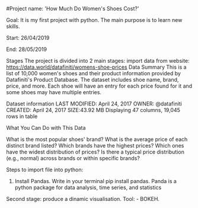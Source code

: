 #Project name: 'How Much Do Women's Shoes Cost?'

Goal: It is my first project with python. The main purpose is to learn new skills. 

Start: 26/04/2019

End: 28/05/2019

Stages
The project is divided into 2 main stages:
import data from website: https://data.world/datafiniti/womens-shoe-prices
Data Summary
This is a list of 10,000 women's shoes and their product information provided by Datafiniti's Product Database.
The dataset includes shoe name, brand, price, and more. Each shoe will have an entry for each price found for it and some shoes may have multiple entries.

Dataset information
LAST MODIFIED: April 24, 2017
OWNER: @datafiniti
CREATED: April 24, 2017
SIZE:43.92 MB
Displaying 47 columns, 19,045 rows in table

What You Can Do with This Data

What is the most popular shoes' brand?
What is the average price of each distinct brand listed?
Which brands have the highest prices?
Which ones have the widest distribution of prices?
Is there a typical price distribution (e.g., normal) across brands or within specific brands?

Steps to import file into python:
1. Install Pandas. Write in your terminal pip install pandas. 
Panda is a python package for data analysis, time series, and statistics

Second stage: produce a  dinamic visualisation. Tool: - BOKEH.

